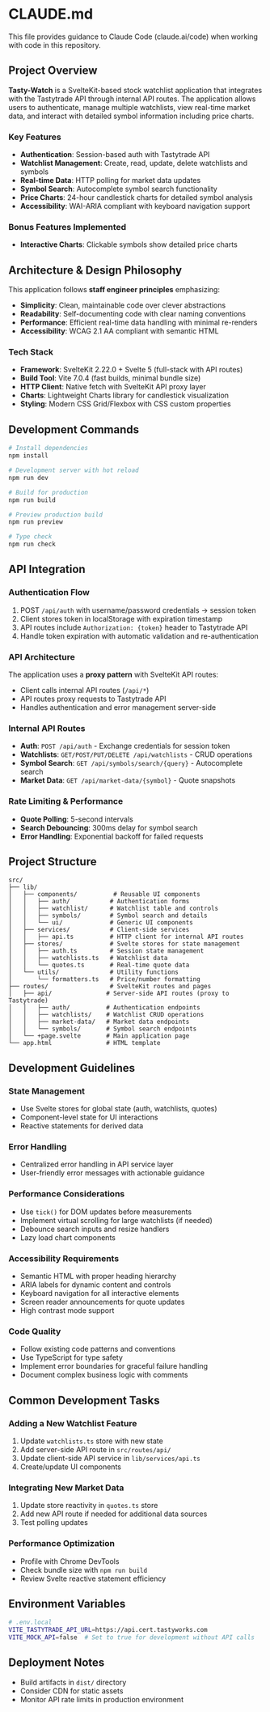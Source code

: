 # CLAUDE.md

This file provides guidance to Claude Code (claude.ai/code) when working with code in this repository.

## Project Overview

**Tasty-Watch** is a SvelteKit-based stock watchlist application that integrates with the Tastytrade API through internal API routes. The application allows users to authenticate, manage multiple watchlists, view real-time market data, and interact with detailed symbol information including price charts.

### Key Features
- **Authentication**: Session-based auth with Tastytrade API
- **Watchlist Management**: Create, read, update, delete watchlists and symbols
- **Real-time Data**: HTTP polling for market data updates
- **Symbol Search**: Autocomplete symbol search functionality  
- **Price Charts**: 24-hour candlestick charts for detailed symbol analysis
- **Accessibility**: WAI-ARIA compliant with keyboard navigation support

### Bonus Features Implemented
- **Interactive Charts**: Clickable symbols show detailed price charts

## Architecture & Design Philosophy

This application follows **staff engineer principles** emphasizing:
- **Simplicity**: Clean, maintainable code over clever abstractions
- **Readability**: Self-documenting code with clear naming conventions
- **Performance**: Efficient real-time data handling with minimal re-renders
- **Accessibility**: WCAG 2.1 AA compliant with semantic HTML

### Tech Stack
- **Framework**: SvelteKit 2.22.0 + Svelte 5 (full-stack with API routes)
- **Build Tool**: Vite 7.0.4 (fast builds, minimal bundle size)
- **HTTP Client**: Native fetch with SvelteKit API proxy layer
- **Charts**: Lightweight Charts library for candlestick visualization
- **Styling**: Modern CSS Grid/Flexbox with CSS custom properties

## Development Commands

```bash
# Install dependencies
npm install

# Development server with hot reload
npm run dev

# Build for production
npm run build

# Preview production build
npm run preview

# Type check
npm run check
```

## API Integration

### Authentication Flow
1. POST `/api/auth` with username/password credentials → session token
2. Client stores token in localStorage with expiration timestamp
3. API routes include `Authorization: {token}` header to Tastytrade API
4. Handle token expiration with automatic validation and re-authentication

### API Architecture
The application uses a **proxy pattern** with SvelteKit API routes:
- Client calls internal API routes (`/api/*`)
- API routes proxy requests to Tastytrade API
- Handles authentication and error management server-side

### Internal API Routes
- **Auth**: `POST /api/auth` - Exchange credentials for session token
- **Watchlists**: `GET/POST/PUT/DELETE /api/watchlists` - CRUD operations
- **Symbol Search**: `GET /api/symbols/search/{query}` - Autocomplete search
- **Market Data**: `GET /api/market-data/{symbol}` - Quote snapshots

### Rate Limiting & Performance
- **Quote Polling**: 5-second intervals
- **Search Debouncing**: 300ms delay for symbol search
- **Error Handling**: Exponential backoff for failed requests

## Project Structure

```
src/
├── lib/
│   ├── components/          # Reusable UI components
│   │   ├── auth/           # Authentication forms
│   │   ├── watchlist/      # Watchlist table and controls
│   │   ├── symbols/        # Symbol search and details
│   │   └── ui/             # Generic UI components
│   ├── services/           # Client-side services
│   │   ├── api.ts          # HTTP client for internal API routes
│   ├── stores/             # Svelte stores for state management
│   │   ├── auth.ts         # Session state management
│   │   ├── watchlists.ts   # Watchlist data
│   │   └── quotes.ts       # Real-time quote data
│   └── utils/              # Utility functions
│       └── formatters.ts   # Price/number formatting
├── routes/                 # SvelteKit routes and pages
│   ├── api/               # Server-side API routes (proxy to Tastytrade)
│   │   ├── auth/          # Authentication endpoints
│   │   ├── watchlists/    # Watchlist CRUD operations
│   │   ├── market-data/   # Market data endpoints
│   │   └── symbols/       # Symbol search endpoints
│   └── +page.svelte       # Main application page
└── app.html               # HTML template
```

## Development Guidelines

### State Management
- Use Svelte stores for global state (auth, watchlists, quotes)
- Component-level state for UI interactions
- Reactive statements for derived data

### Error Handling
- Centralized error handling in API service layer
- User-friendly error messages with actionable guidance

### Performance Considerations
- Use `tick()` for DOM updates before measurements
- Implement virtual scrolling for large watchlists (if needed)
- Debounce search inputs and resize handlers
- Lazy load chart components

### Accessibility Requirements
- Semantic HTML with proper heading hierarchy
- ARIA labels for dynamic content and controls
- Keyboard navigation for all interactive elements
- Screen reader announcements for quote updates
- High contrast mode support

### Code Quality
- Follow existing code patterns and conventions
- Use TypeScript for type safety
- Implement error boundaries for graceful failure handling
- Document complex business logic with comments

## Common Development Tasks

### Adding a New Watchlist Feature
1. Update `watchlists.ts` store with new state
2. Add server-side API route in `src/routes/api/`
3. Update client-side API service in `lib/services/api.ts`
4. Create/update UI components

### Integrating New Market Data
1. Update store reactivity in `quotes.ts` store
2. Add new API route if needed for additional data sources
3. Test polling updates

### Performance Optimization
- Profile with Chrome DevTools
- Check bundle size with `npm run build`
- Review Svelte reactive statement efficiency

## Environment Variables

```bash
# .env.local
VITE_TASTYTRADE_API_URL=https://api.cert.tastyworks.com
VITE_MOCK_API=false  # Set to true for development without API calls
```

## Deployment Notes

- Build artifacts in `dist/` directory
- Consider CDN for static assets
- Monitor API rate limits in production environment